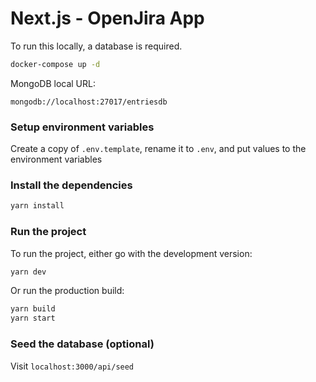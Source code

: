 # Next.js - OpenJira App
To run this locally, a database is required.
```bash
docker-compose up -d
```
MongoDB local URL:
```
mongodb://localhost:27017/entriesdb
```
### Setup environment variables

Create a copy of `.env.template`, rename it to `.env`, and put values to the environment variables

### Install the dependencies

```bash
yarn install
```

### Run the project

To run the project, either go with the development version:
```bash
yarn dev
```
Or run the production build:
```bash
yarn build
yarn start
```

### Seed the database (optional)

Visit `localhost:3000/api/seed`
